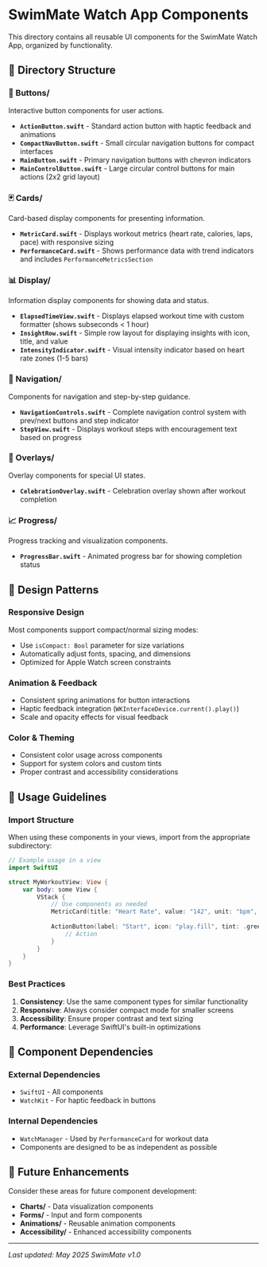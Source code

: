 # SwimMate Watch App Components

This directory contains all reusable UI components for the SwimMate Watch App, organized by functionality.

## 📁 Directory Structure

### 🔘 Buttons/
Interactive button components for user actions.

- **`ActionButton.swift`** - Standard action button with haptic feedback and animations
- **`CompactNavButton.swift`** - Small circular navigation buttons for compact interfaces
- **`MainButton.swift`** - Primary navigation buttons with chevron indicators
- **`MainControlButton.swift`** - Large circular control buttons for main actions (2x2 grid layout)

### 🃏 Cards/
Card-based display components for presenting information.

- **`MetricCard.swift`** - Displays workout metrics (heart rate, calories, laps, pace) with responsive sizing
- **`PerformanceCard.swift`** - Shows performance data with trend indicators and includes `PerformanceMetricsSection`

### 📊 Display/
Information display components for showing data and status.

- **`ElapsedTimeView.swift`** - Displays elapsed workout time with custom formatter (shows subseconds < 1 hour)
- **`InsightRow.swift`** - Simple row layout for displaying insights with icon, title, and value
- **`IntensityIndicator.swift`** - Visual intensity indicator based on heart rate zones (1-5 bars)

### 🧭 Navigation/
Components for navigation and step-by-step guidance.

- **`NavigationControls.swift`** - Complete navigation control system with prev/next buttons and step indicator
- **`StepView.swift`** - Displays workout steps with encouragement text based on progress

### 🎉 Overlays/
Overlay components for special UI states.

- **`CelebrationOverlay.swift`** - Celebration overlay shown after workout completion

### 📈 Progress/
Progress tracking and visualization components.

- **`ProgressBar.swift`** - Animated progress bar for showing completion status

## 🎨 Design Patterns

### Responsive Design
Most components support compact/normal sizing modes:
- Use `isCompact: Bool` parameter for size variations
- Automatically adjust fonts, spacing, and dimensions
- Optimized for Apple Watch screen constraints

### Animation & Feedback
- Consistent spring animations for button interactions
- Haptic feedback integration (`WKInterfaceDevice.current().play()`)
- Scale and opacity effects for visual feedback

### Color & Theming
- Consistent color usage across components
- Support for system colors and custom tints
- Proper contrast and accessibility considerations

## 🔧 Usage Guidelines

### Import Structure
When using these components in your views, import from the appropriate subdirectory:

```swift
// Example usage in a view
import SwiftUI

struct MyWorkoutView: View {
    var body: some View {
        VStack {
            // Use components as needed
            MetricCard(title: "Heart Rate", value: "142", unit: "bpm", color: .red, icon: "heart.fill", isCompact: false)
            
            ActionButton(label: "Start", icon: "play.fill", tint: .green) {
                // Action
            }
        }
    }
}
```

### Best Practices
1. **Consistency**: Use the same component types for similar functionality
2. **Responsive**: Always consider compact mode for smaller screens
3. **Accessibility**: Ensure proper contrast and text sizing
4. **Performance**: Leverage SwiftUI's built-in optimizations

## 📱 Component Dependencies

### External Dependencies
- `SwiftUI` - All components
- `WatchKit` - For haptic feedback in buttons

### Internal Dependencies
- `WatchManager` - Used by `PerformanceCard` for workout data
- Components are designed to be as independent as possible

## 🚀 Future Enhancements

Consider these areas for future component development:
- **Charts/** - Data visualization components
- **Forms/** - Input and form components
- **Animations/** - Reusable animation components
- **Accessibility/** - Enhanced accessibility components

---

*Last updated: May 2025*
*SwimMate v1.0* 